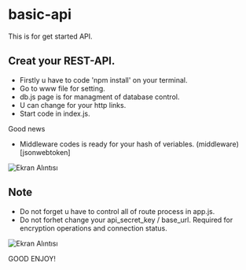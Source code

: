 # basic-api
This is for get started API.

## Creat your REST-API.
- Firstly u have to code 'npm install' on your terminal.
- Go to www file for setting.
- db.js page is for managment of database control. 
- U can change for your http links.
- Start code in index.js.

Good news
- Middleware codes is ready for your hash of veriables. (middleware) [jsonwebtoken]


![Ekran Alıntısı](https://user-images.githubusercontent.com/57998586/147406137-fb12e8df-36a0-49b9-8529-46347cc1ba40.PNG)



## Note
- Do not forget u have to control all of route process in app.js.
- Do not forhet change your api_secret_key / base_url. Required for encryption operations and connection status.

![Ekran Alıntısı](https://user-images.githubusercontent.com/57998586/147406148-0cd4f01d-be1f-4341-9f14-a32e803325b7.PNG)


GOOD ENJOY!
